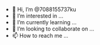 - 👋 Hi, I’m @7088155737ku
- 👀 I’m interested in ...
- 🌱 I’m currently learning ...
- 💞️ I’m looking to collaborate on ...
- 📫 How to reach me ...

<!---
7088155737ku/7088155737ku is a ✨ special ✨ repository because its `README.md` (this file) appears on your GitHub profile.
You can click the Preview link to take a look at your changes.
--->
